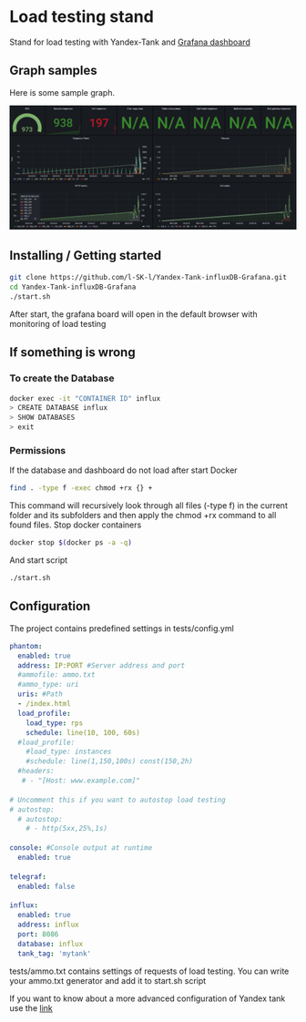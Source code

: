 # Load testing stand

Stand for load testing with Yandex-Tank and [Grafana dashboard](https://grafana.com/grafana/dashboards/19129-yandex-tank-simple-dashboard/)

## Graph samples

Here is some sample graph.

![image](doc/assets/dashboard.png)

## Installing / Getting started

```bash
git clone https://github.com/l-SK-l/Yandex-Tank-influxDB-Grafana.git
cd Yandex-Tank-influxDB-Grafana
./start.sh
```
After start, the grafana board will open in the default browser with monitoring of load testing

## If something is wrong

### To create the Database
```bash
docker exec -it "CONTAINER ID" influx
> CREATE DATABASE influx
> SHOW DATABASES
> exit
```
### Permissions
If the database and dashboard do not load after start Docker
```bash
find . -type f -exec chmod +rx {} +
```
This command will recursively look through all files (-type f) in the current folder and its subfolders and then apply the chmod +rx command to all found files.
Stop docker containers
```bash
docker stop $(docker ps -a -q)
```
And start script
```bash
./start.sh
```

## Configuration

The project contains predefined settings in tests/config.yml

```yaml
phantom:
  enabled: true
  address: IP:PORT #Server address and port
  #ammofile: ammo.txt
  #ammo_type: uri
  uris: #Path
  - /index.html
  load_profile:
    load_type: rps
    schedule: line(10, 100, 60s)
  #load_profile:
    #load_type: instances
    #schedule: line(1,150,100s) const(150,2h)
  #headers:
   # - "[Host: www.example.com]"

# Uncomment this if you want to autostop load testing
# autostop:    
  # autostop: 
    # - http(5xx,25%,1s)  

console: #Console output at runtime
  enabled: true

telegraf:
  enabled: false

influx:
  enabled: true
  address: influx
  port: 8086
  database: influx
  tank_tag: 'mytank'
```
tests/ammo.txt contains settings of requests of load testing. You can write your ammo.txt generator and add it to start.sh script

If you want to know about a more advanced configuration of Yandex tank use the [link](https://yandextank.readthedocs.io/en/latest/config_reference.html)
